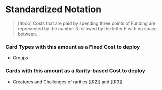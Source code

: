 # Standardized Notation

> [!todo] Costs that are paid by spending three points of Funding are represented by the number 3 followed by the letter F with no space between.
### Card Types with this amount as a Fixed Cost to deploy

- Groups

### Cards with this amount as a Rarity-based Cost to deploy

- Creatures and Challenges of rarities [[R2]] and [[R3]]

